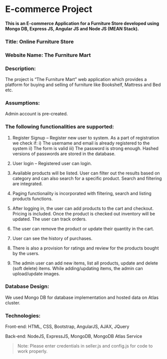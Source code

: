 # E-commerce Project

#### This is an E-commerce Application for a Furniture Store developed using Mongo DB, Express JS, Angular JS and Node JS (MEAN Stack).

### Title: Online Furniture Store

### Website Name: The Furniture Mart

### Description:

The project is “The Furniture Mart” web application which provides a platform for buying and selling of furniture like Bookshelf, Mattress and Bed etc.

### Assumptions:

Admin account is pre-created.

### The following functionalities are supported:

1. Register Signup – Register new user to system. As a part of registration we check if:
   i) The username and email is already registered to the system
   ii) The form is valid
   iii) The password is strong enough. Hashed versions of passwords are stored in the database.
   
2. User login – Registered user can login.

3. Available products will be listed. User can filter out the results based on category and can also search for a specific product. Search and filtering are integrated.

4. Paging functionality is incorporated with filtering, search and listing products functions.

5. After logging in, the user can add products to the cart and checkout. Pricing is included. Once the product is checked out inventory will be updated. The user can track orders.

6. The user can remove the product or update their quantity in the cart.

7. User can see the history of purchases.

8. There is also a provision for ratings and review for the products bought by the users.

9. The admin user can add new items, list all products, update and delete (soft delete) items. While adding/updating items, the admin can upload/update images.

### Database Design:

We used Mongo DB for database implementation and hosted data on Atlas cluster.

### Technologies:

Front-end: HTML, CSS, Bootstrap, AngularJS, AJAX, JQuery 

Back-end: NodeJS, ExpressJS, MongoDB, MongoDB Atlas Service

> Note: Please enter credentials in seller.js and config.js for code to work properly.
